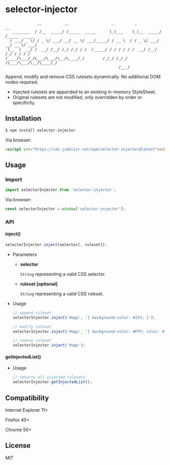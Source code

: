 # selector-injector

```
              __          __                   _         _           __
   ________  / /__  _____/ /_____  _____      (_)___    (_)__  _____/ /_____  _____
  / ___/ _ \/ / _ \/ ___/ __/ __ \/ ___/_____/ / __ \  / / _ \/ ___/ __/ __ \/ ___/
 (__  )  __/ /  __/ /__/ /_/ /_/ / /  /_____/ / / / / / /  __/ /__/ /_/ /_/ / /
/____/\___/_/\___/\___/\__/\____/_/        /_/_/ /_/_/ /\___/\___/\__/\____/_/
                                                  /___/
```

Append, modify and remove CSS rulesets dynamically. No additional DOM nodes required.

* Injected rulesets are appended to an existing in-memory StyleSheet.
* Original rulesets are not modified, only overridden by order or specificity.

## Installation

```sh
$ npm install selector-injector
```

Via browser:

```html
<script src="https://cdn.jsdelivr.net/npm/selector-injector@latest"></script>
```

## Usage

### Import
```js
import selectorInjector from 'selector-injector';
```

Via browser:

```js
const selectorInjector = window['selector-injector'];
```

### API

#### inject()

```js
selectorInjector.inject(selector[, ruleset]);
```
* Parameters

  * **selector**

    `String` representing a valid CSS selector.


  * **ruleset [optional]**

    `String` representing a valid CSS ruleset.

* Usage

    ```js
    // append ruleset
    selectorInjector.inject('#app', '{ background-color: #333; }');

    // modify ruleset
    selectorInjector.inject('#app', '{ background-color: #FFF; color: #333; }');

    // remove ruleset
    selectorInjector.inject('#app');
    ```

#### getInjectedList()

* Usage

    ```js
    // returns all injected rulesets
    selectorInjector.getInjectedList();
    ```

## Compatibility

Internet Explorer 11+

Firefox 45+

Chrome 50+

## License

MIT

[//]: # ([![npm downloads/total][npm-downloads-badge]][npm-downloads-url])
[//]: # ([![jsDelivr hits/month][jsDelivr-hits-badge]][jsDelivr-hits-url])

[npm-downloads-badge]: https://img.shields.io/npm/dt/selector-injector.svg?style=rounded
[npm-downloads-url]: https://www.npmjs.com/package/selector-injector
[jsDelivr-hits-badge]: https://data.jsdelivr.com/v1/package/npm/selector-injector/badge?style=rounded
[jsDelivr-hits-url]: https://www.jsdelivr.com/package/npm/selector-injector